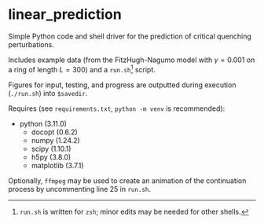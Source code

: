 # linear_prediction
Simple Python code and shell driver for the prediction of critical quenching perturbations.

Includes example data (from the FitzHugh-Nagumo model with $\gamma = 0.001$ on a ring of length $L=300$) and a `run.sh`[^1] script.

Figures for input, testing, and progress are outputted during execution (`./run.sh`) into `$savedir`.

Requires (see `requirements.txt`, `python -m venv` is recommended):
- python (3.11.0)
	- docopt (0.6.2)
	- numpy (1.24.2)
	- scipy (1.10.1)
	- h5py (3.8.0)
	- matplotlib (3.7.1)

Optionally, `ffmpeg` may be used to create an animation of the continuation process by uncommenting line 25 in `run.sh`.

[^1]: `run.sh` is written for `zsh`; minor edits may be needed for other shells.